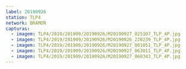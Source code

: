 ```yaml
---
label: 20190926
station: TLP4
network: BRAMON
capturas:
  - imagem: TLP4/2019/201909/20190926/M20190927_025107_TLP_4P.jpg
  - imagem: TLP4/2019/201909/20190926/M20190926_220239_TLP_4P.jpg
  - imagem: TLP4/2019/201909/20190926/M20190927_081051_TLP_4P.jpg
  - imagem: TLP4/2019/201909/20190926/M20190927_063011_TLP_4P.jpg
  - imagem: TLP4/2019/201909/20190926/M20190927_060343_TLP_4P.jpg
---
```

